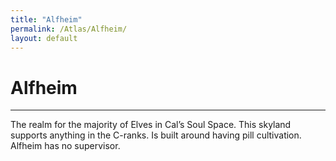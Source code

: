 ```yaml
---
title: "Alfheim"
permalink: /Atlas/Alfheim/
layout: default
---
```

# Alfheim
---
The realm for the majority of Elves in Cal’s Soul Space. This skyland supports anything in the C-ranks. Is built around having pill cultivation. Alfheim has no supervisor.